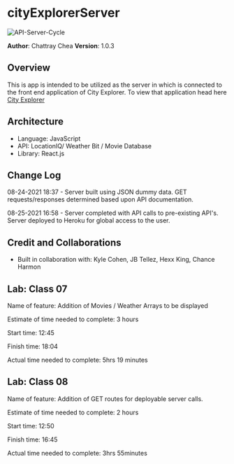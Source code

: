 # cityExplorerServer

![API-Server-Cycle](https://user-images.githubusercontent.com/84699682/130692860-35ddb15c-ce65-4e17-a441-fb6610380ed5.png)

**Author**: Chattray Chea
**Version**: 1.0.3

## Overview
<!-- Provide a high level overview of what this application is and why you are building it, beyond the fact that it's an assignment for this class. (i.e. What's your problem domain?) -->
This is app is intended to be utilized as the server in which is connected to the front end application of City Explorer.
To view that application head here [City Explorer](https://heuristic-sinoussi-4c4bc1.netlify.app/)

## Architecture
<!-- Provide a detailed description of the application design. What technologies (languages, libraries, etc) you're using, and any other relevant design information. -->
- Language: JavaScript
- API: LocationIQ/ Weather Bit / Movie Database
- Library: React.js

## Change Log
<!-- Use this area to document the iterative changes made to your application as each feature is successfully implemented. Use time stamps. Here's an example:

01-01-2001 4:59pm - Application now has a fully-functional express server, with a GET route for the location resource. -->

08-24-2021 18:37 - Server built using JSON dummy data. GET requests/responses determined based upon API documentation.

08-25-2021 16:58 - Server completed with API calls to pre-existing API's. Server deployed to Heroku for global access to the user.

## Credit and Collaborations
<!-- Give credit (and a link) to other people or resources that helped you build this application. -->
- Built in collaboration with: Kyle Cohen, JB Tellez, Hexx King, Chance Harmon

## Lab: Class 07

Name of feature: Addition of Movies / Weather Arrays to be displayed

Estimate of time needed to complete: 3 hours

Start time: 12:45

Finish time: 18:04

Actual time needed to complete: 5hrs 19 minutes

## Lab: Class 08

Name of feature: Addition of GET routes for deployable server calls.

Estimate of time needed to complete: 2 hours

Start time: 12:50

Finish time: 16:45

Actual time needed to complete: 3hrs 55minutes
